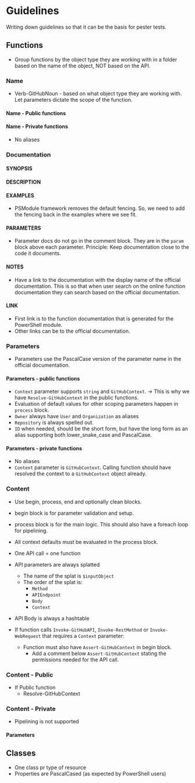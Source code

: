 # Guidelines

Writing down guidelines so that it can be the basis for pester tests.

## Functions

- Group functions by the object type they are working with in a folder based on the name of the object, NOT based on the API.

### Name

- Verb-GitHubNoun - based on what object type they are working with. Let parameters dictate the scope of the function.

#### Name - Public functions

#### Name - Private functions

- No aliases

### Documentation

#### SYNOPSIS

#### DESCRIPTION

#### EXAMPLES

- PSModule framework removes the default fencing. So, we need to add the fencing back in the examples where we see fit.

#### PARAMETERS

- Parameter docs do not go in the comment block. They are in the `param` block above each parameter.
  Principle: Keep documentation close to the code it documents.

#### NOTES

- Have a link to the documentation with the display name of the official documentation. This is so that when user search on the online
function documentation they can search based on the official documentation.

#### LINK

- First link is to the function documentation that is generated for the PowerShell module.
- Other links can be to the official documentation.

### Parameters

- Parameters use the PascalCase version of the parameter name in the official documentation.

#### Parameters - public functions

- `Context` parameter supports `string` and `GitHubContext`. -> This is why we have `Resolve-GitHubContext` in the public functions.
- Evaluation of default values for other scoping parameters happen in `process` block.
- `Owner` always have `User` and `Organization` as aliases
- `Repository` is always spelled out.
- `ID` when needed, should be the short form, but have the long form as an alias supporting both lower_snake_case and PascalCase.

#### Parameters - private functions

- No aliases
- `Context` parameter is `GitHubContext`. Calling function should have resolved the context to a `GitHubContext` object already.

### Content

- Use begin, process, end and optionally clean blocks.
- begin block is for parameter validation and setup.
- process block is for the main logic. This should also have a foreach loop for pipelining.
- All context defaults must be evaluated in the process block.
- One API call = one function
- API parameters are always splatted
  - The name of the splat is `$inputObject`
  - The order of the splat is:
    - `Method`
    - `APIEndpoint`
    - `Body`
    - `Context`
- API Body is always a hashtable

- If function calls `Invoke-GitHubAPI`, `Invoke-RestMethod` or `Invoke-WebRequest` that requires a `Context` parameter:
  - Function must also have `Assert-GitHubContext` in begin block.
    - Add a comment below `Assert-GitHubContext` stating the permissions needed for the API call.

### Content - Public

- If Public function
  - Resolve-GitHubContext


### Content - Private

- Pipelining is not supported

#### Parameters







## Classes

- One class pr type of resource
- Properties are PascalCased (as expected by PowerShell users)

